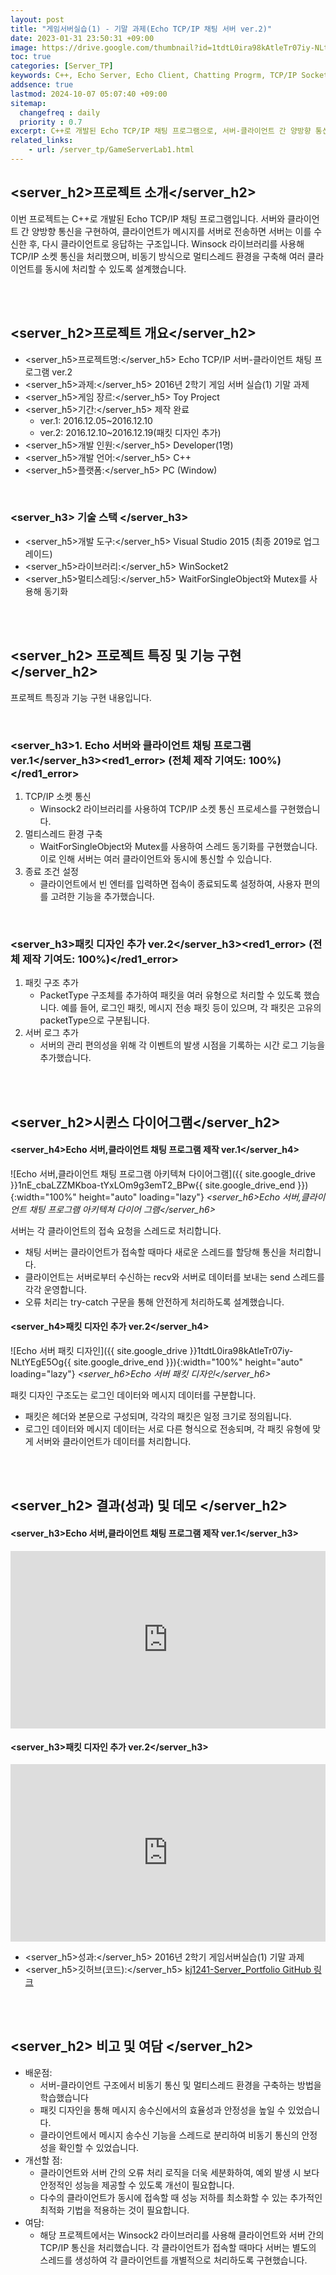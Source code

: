 ```yaml
---
layout: post
title: "게임서버실습(1) - 기말 과제(Echo TCP/IP 채팅 서버 ver.2)"
date: 2023-01-31 23:50:31 +09:00
image: https://drive.google.com/thumbnail?id=1tdtL0ira98kAtleTr07iy-NLtYEgE5Og
toc: true
categories: [Server_TP]
keywords: C++, Echo Server, Echo Client, Chatting Progrm, TCP/IP Socket Programming, Winsock, Multithreading, Packet Design, Mutex, Visual Studio, Game Server, Client-Server Model, Asynchronous Communication,Network Programming
addsence: true
lastmod: 2024-10-07 05:07:40 +09:00
sitemap: 
  changefreq : daily
  priority : 0.7
excerpt: C++로 개발된 Echo TCP/IP 채팅 프로그램으로, 서버-클라이언트 간 양방향 통신을 구현했습니다. Winsock을 사용하여 멀티스레드 동기화와 패킷 디자인을 적용했습니다.
related_links:
    - url: /server_tp/GameServerLab1.html
---
```


## <server_h2>프로젝트 소개</server_h2>

이번 프로젝트는 C++로 개발된 Echo TCP/IP 채팅 프로그램입니다. 
서버와 클라이언트 간 양방향 통신을 구현하여, 클라이언트가 메시지를 서버로 전송하면 서버는 이를 수신한 후, 다시 클라이언트로 응답하는 구조입니다. 
Winsock 라이브러리를 사용해 TCP/IP 소켓 통신을 처리했으며, 비동기 방식으로 멀티스레드 환경을 구축해 여러 클라이언트를 동시에 처리할 수 있도록 설계했습니다.

<br>
<br>

## <server_h2>프로젝트 개요</server_h2>

- <span><server_h5>프로젝트명:</server_h5> Echo TCP/IP 서버-클라이언트 채팅 프로그램 ver.2</span>
- <span><server_h5>과제:</server_h5> 2016년 2학기 게임 서버 실습(1) 기말 과제</span>
- <span><server_h5>게임 장르:</server_h5> Toy Project</span>
- <span><server_h5>기간:</server_h5> 제작 완료</span>
    - ver.1: 2016.12.05~2016.12.10
    - ver.2: 2016.12.10~2016.12.19(패킷 디자인 추가)
- <span><server_h5>개발 인원:</server_h5> Developer(1명)</span>
- <span><server_h5>개발 언어:</server_h5> C++</span>
- <span><server_h5>플랫폼:</server_h5> PC (Window)</span>

<br>

### <server_h3> 기술 스택 </server_h3>

- <span><server_h5>개발 도구:</server_h5> Visual Studio 2015 (최종 2019로 업그레이드)  </span>
- <span><server_h5>라이브러리:</server_h5> WinSocket2 </span>
- <span><server_h5>멀티스레딩:</server_h5> WaitForSingleObject와 Mutex를 사용해 동기화 </span>


<br>
<br>

## <server_h2> 프로젝트 특징 및 기능 구현 </server_h2>

프로젝트 특징과 기능 구현 내용입니다.

<br>

### <server_h3>1. Echo 서버와 클라이언트 채팅 프로그램 ver.1</server_h3><red1_error> (전체 제작 기여도: 100%)</red1_error>

1. TCP/IP 소켓 통신
    - Winsock2 라이브러리를 사용하여 TCP/IP 소켓 통신 프로세스를 구현했습니다.
2. 멀티스레드 환경 구축
    - WaitForSingleObject와 Mutex를 사용하여 스레드 동기화를 구현했습니다. 이로 인해 서버는 여러 클라이언트와 동시에 통신할 수 있습니다.
3. 종료 조건 설정
    - 클라이언트에서 빈 엔터를 입력하면 접속이 종료되도록 설정하여, 사용자 편의를 고려한 기능을 추가했습니다.

<br>

### <server_h3>패킷 디자인 추가 ver.2</server_h3><red1_error> (전체 제작 기여도: 100%)</red1_error>

1. 패킷 구조 추가
    - PacketType 구조체를 추가하여 패킷을 여러 유형으로 처리할 수 있도록 했습니다. 예를 들어, 로그인 패킷, 메시지 전송 패킷 등이 있으며, 각 패킷은 고유의 packetType으로 구분됩니다.
2. 서버 로그 추가
    - 서버의 관리 편의성을 위해 각 이벤트의 발생 시점을 기록하는 시간 로그 기능을 추가했습니다.

<br>
<br>

## <server_h2>시퀸스 다이어그램</server_h2>

#### **<server_h4>Echo 서버,클라이언트 채팅 프로그램 제작 ver.1</server_h4>**

![Echo 서버,클라이언트 채팅 프로그램 아키텍쳐 다이어그램]({{ site.google_drive }}1nE_cbaLZZMKboa-tYxLOm9g3emT2_BPw{{ site.google_drive_end }}){:width="100%" height="auto" loading="lazy"}
*<server_h6>Echo 서버,클라이언트 채팅 프로그램 아키텍쳐 다이어 그램</server_h6>*

서버는 각 클라이언트의 접속 요청을 스레드로 처리합니다.

- 채팅 서버는 클라이언트가 접속할 때마다 새로운 스레드를 할당해 통신을 처리합니다.
- 클라이언트는 서버로부터 수신하는 recv와 서버로 데이터를 보내는 send 스레드를 각각 운영합니다.
- 오류 처리는 try-catch 구문을 통해 안전하게 처리하도록 설계했습니다.


#### **<server_h4>패킷 디자인 추가 ver.2</server_h4>**

![Echo 서버 패킷 디자인]({{ site.google_drive }}1tdtL0ira98kAtleTr07iy-NLtYEgE5Og{{ site.google_drive_end }}){:width="100%" height="auto" loading="lazy"}
*<server_h6>Echo 서버 패킷 디자인</server_h6>*

패킷 디자인 구조도는 로그인 데이터와 메시지 데이터를 구분합니다.

- 패킷은 헤더와 본문으로 구성되며, 각각의 패킷은 일정 크기로 정의됩니다.
- 로그인 데이터와 메시지 데이터는 서로 다른 형식으로 전송되며, 각 패킷 유형에 맞게 서버와 클라이언트가 데이터를 처리합니다.

<br>
<br>

## <server_h2> 결과(성과) 및 데모 </server_h2>

#### **<server_h3>Echo 서버,클라이언트 채팅 프로그램 제작 ver.1</server_h3>**
<iframe width="100%" style="aspect-ratio:16/9" src="https://www.youtube.com/embed/jfzdyEIj1hU" title="Echo TCP/IP Chatting Server (Ver. 1) - C++ Game Server Project" frameborder="0" allow="accelerometer; autoplay; clipboard-write; encrypted-media; gyroscope; picture-in-picture; web-share" allowfullscreen></iframe>

#### **<server_h3>패킷 디자인 추가 ver.2</server_h3>**
<iframe width="100%" style="aspect-ratio:16/9" src="https://www.youtube.com/embed/y5QNQ_o9nDI" title="Echo TCP/IP Chatting Server (Ver. 2) - C++ Game Server Project with Packet Design" frameborder="0" allow="accelerometer; autoplay; clipboard-write; encrypted-media; gyroscope; picture-in-picture; web-share" allowfullscreen></iframe>

- <span><server_h5>성과:</server_h5> 2016년 2학기 게임서버실습(1) 기말 과제 </span>
- <span><server_h5>깃허브(코드):</server_h5> [kj1241-Server_Portfolio GitHub 링크](https://github.com/kj1241/Server_Portfolio/tree/main/Game%20Server%20Practice%20(1)/GameServerPractice1%20ExamFInal)</span>

<br>
<br>

## <server_h2> 비고 및 여담 </server_h2>

- 배운점:
    - 서버-클라이언트 구조에서 비동기 통신 및 멀티스레드 환경을 구축하는 방법을 학습했습니다
    - 패킷 디자인을 통해 메시지 송수신에서의 효율성과 안정성을 높일 수 있었습니다.
    - 클라이언트에서 메시지 송수신 기능을 스레드로 분리하여 비동기 통신의 안정성을 확인할 수 있었습니다.
- 개선할 점:
    - 클라이언트와 서버 간의 오류 처리 로직을 더욱 세분화하여, 예외 발생 시 보다 안정적인 성능을 제공할 수 있도록 개선이 필요합니다.
    - 다수의 클라이언트가 동시에 접속할 때 성능 저하를 최소화할 수 있는 추가적인 최적화 기법을 적용하는 것이 필요합니다.
- 여담:
    - 해당 프로젝트에서는 Winsock2 라이브러리를 사용해 클라이언트와 서버 간의 TCP/IP 통신을 처리했습니다.  각 클라이언트가 접속할 때마다 서버는 별도의 스레드를 생성하여 각 클라이언트를 개별적으로 처리하도록 구현했습니다.